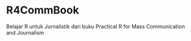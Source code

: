 # R4CommBook
Belajar R untuk Jurnalistik dari buku Practical R for Mass Communication and Journalism

